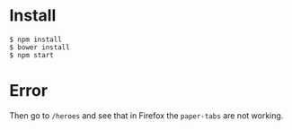 # Install

    $ npm install
    $ bower install
    $ npm start

# Error
Then go to `/heroes` and see that in Firefox the `paper-tabs` are not
working.
